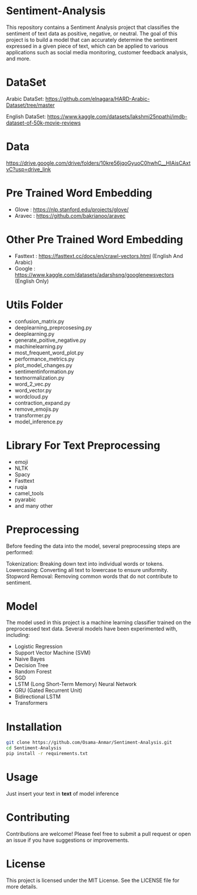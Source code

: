 # Sentiment-Analysis
This repository contains a Sentiment Analysis project that classifies the sentiment of text data as positive, negative, or neutral. The goal of this project is to build a model that can accurately determine the sentiment expressed in a given piece of text, which can be applied to various applications such as social media monitoring, customer feedback analysis, and more.

# DataSet
Arabic DataSet: https://github.com/elnagara/HARD-Arabic-Dataset/tree/master

English DataSet: https://www.kaggle.com/datasets/lakshmi25npathi/imdb-dataset-of-50k-movie-reviews

# Data
https://drive.google.com/drive/folders/10kre56jqoGyuoC0hwhC__HIAisCAxtvC?usp=drive_link

# Pre Trained Word Embedding
* Glove : https://nlp.stanford.edu/projects/glove/
* Aravec : https://github.com/bakrianoo/aravec

# Other Pre Trained Word Embedding
* Fasttext : https://fasttext.cc/docs/en/crawl-vectors.html (English And Arabic)
* Google : https://www.kaggle.com/datasets/adarshsng/googlenewsvectors (English Only)


# Utils Folder
* confusion_matrix.py
* deeplearning_preprcosesing.py
* deeplearning.py
* generate_poitive_negative.py
* machinelearning.py
* most_frequent_word_plot.py
* performance_metrics.py
* plot_model_changes.py
* sentimentinformation.py
* textnormalization.py
* word_2_vec.py
* word_vector.py
* wordcloud.py
* contraction_expand.py
* remove_emojis.py
* transformer.py
* model_inference.py

# Library For Text Preprocessing
* emoji 
* NLTK
* Spacy
* Fasttext
* ruqia
* camel_tools
* pyarabic
* and many other 

# Preprocessing
Before feeding the data into the model, several preprocessing steps are performed:

Tokenization: Breaking down text into individual words or tokens.
Lowercasing: Converting all text to lowercase to ensure uniformity.
Stopword Removal: Removing common words that do not contribute to sentiment.

# Model
The model used in this project is a machine learning classifier trained on the preprocessed text data. Several models have been experimented with, including:

* Logistic Regression
* Support Vector Machine (SVM)
* Naive Bayes
* Decision Tree
* Random Forest
* SGD
* LSTM (Long Short-Term Memory) Neural Network
* GRU (Gated Recurrent Unit)
* Bidirectional LSTM
* Transformers

#  Installation
```bash
git clone https://github.com/Osama-Anmar/Sentiment-Analysis.git
cd Sentiment-Analysis
pip install -r requirements.txt
```
#  Usage
Just insert your text in **text** of model inference

#  Contributing
Contributions are welcome! Please feel free to submit a pull request or open an issue if you have suggestions or improvements.

# License
This project is licensed under the MIT License. See the LICENSE file for more details.
